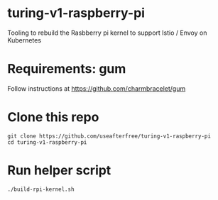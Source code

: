 # turing-v1-raspberry-pi

Tooling to rebuild the Rasbberry pi kernel to support Istio / Envoy on Kubernetes

# Requirements: gum
Follow instructions at https://github.com/charmbracelet/gum

# Clone this repo
```
git clone https://github.com/useafterfree/turing-v1-raspberry-pi
cd turing-v1-raspberry-pi
```
# Run helper script
```
./build-rpi-kernel.sh
```
